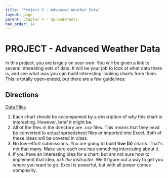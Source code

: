 ```yaml
--- 
title: 'Project 5 - Advanced Weather Data'
layout: page
parent: Chapter 4 - Spreadsheets
nav_order: 14
---
```


PROJECT - Advanced Weather Data
===============================

In this project, you are largely on your own. You will be given a link
to several interesting sets of data. It will be your job to look at what
data there is, and see what was you can build interesting-looking charts
from them. This is totally open-ended, but there are a few guidelines:

Directions
----------

[Data Files](res/weather/)

1.  Each chart should be accompanied by a description of *why* this
    chart is interesting. However, brief it might be.
2.  All of the files in the directory are .csv files. This means that
    they must be converted to actual spreadsheet files *or* imported
    into Excel. Both of these ideas will be covered in class.
3.  No low-effort submissions. You are going to build **five (5)**
    charts. That's not that many. Make sure each one has something
    interesting about it.
4.  If you have an interesting idea for a chart, but are not sure how to
    implement that idea, *ask the instructor*. We'll figure out a way to
    get you where you want to go. Excel is powerful, but with all power
    comes complexity.

